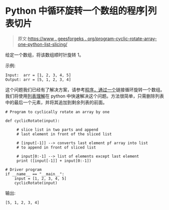 # Python 中循环旋转一个数组的程序|列表切片

> 原文:[https://www . geesforgeks . org/program-cyclic-rotate-array-one-python-list-slicing/](https://www.geeksforgeeks.org/program-cyclically-rotate-array-one-python-list-slicing/)

给定一个数组，将该数组顺时针旋转 1。

示例:

```
Input:  arr = [1, 2, 3, 4, 5]
Output: arr = [5, 1, 2, 3, 4]

```

这个问题我们已经有了解决方案，请参考[程序，通过一个](https://www.geeksforgeeks.org/c-program-cyclically-rotate-array-one/)链接循环旋转一个数组。我们将使用[列表理解](https://www.geeksforgeeks.org/python-list-comprehension-and-slicing/)在 python 中快速解决这个问题。方法很简单，只需删除列表中的最后一个元素，并将其追加到剩余列表的前面。

```
# Program to cyclically rotate an array by one

def cyclicRotate(input):

     # slice list in two parts and append
     # last element in front of the sliced list

     # [input[-1]] --> converts last element pf array into list
     # to append in front of sliced list

     # input[0:-1] --> list of elements except last element
     print ([input[-1]] + input[0:-1])

# Driver program
if __name__ == "__main__":
    input = [1, 2, 3, 4, 5]
    cyclicRotate(input)
```

输出:

```
[5, 1, 2, 3, 4]

```